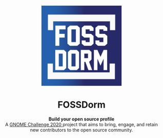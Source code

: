 <p align="center"><img src="./assets/images/logo.png" alt="FOSSDorm" width="250" height="250"></p>
<h1 align="center">FOSSDorm</h1>

<div align="center">
  <strong>Build your open source profile</strong><br>
  A <a href="https://www.gnome.org/challenge/">GNOME Challenge 2020 </a> project that aims to bring, engage, and retain new contributors to the open source community.
</div>